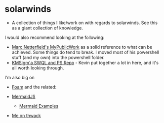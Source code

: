 # solarwinds
* A collection of things I like/work on with regards to solarwinds. See this as a giant collection of knowledge.

I would also recommend looking at the following: 
- [Marc Netterfield's MyPubiicWork](https://github.com/Mesverrum/MyPublicWork) as a solid reference to what can be achieved. Some things do tend to break. I moved most of his powershell stuff (and my own) into the powershell folder. 
- [KMSigm'a SWQL and PS Repo](https://github.com/kmsigma/SwqlQueries) - Kevin put together a lot in here, and it's all worth looking through.

I'm also big on 

- [Foam](https://github.com/foambubble/foam) and the related:
- [MermaidJS](http://mermaid.js.org/)
  - [Mermaid Examples](https://www.freecodecamp.org/news/diagrams-as-code-with-mermaid-github-and-vs-code/)

 - [Me on thwack](https://thwack.solarwinds.com/members/designerfx)
